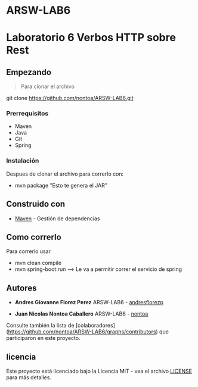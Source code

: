 # ARSW-LAB6
# Laboratorio 6 Verbos HTTP sobre Rest


## Empezando

>Para clonar el archivo 

git clone https://github.com/nontoa/ARSW-LAB6.git
>
### Prerrequisitos
* Maven
* Java
* Git
* Spring


### Instalación

Despues de clonar el archivo para correrlo con:

* mvn package "Esto te genera el JAR"

## Construido con

* [Maven](https://maven.apache.org/) - Gestión de dependencias

## Como correrlo
Para correrlo usar 
* mvn clean compile
* mvn spring-boot:run --> Le va a permitir correr el servicio de spring
## Autores

* **Andres Giovanne Florez Perez**  ARSW-LAB6 - [andresflorezp](https://github.com/andresflorezp)

* **Juan Nicolas Nontoa Caballero**  ARSW-LAB6 - [nontoa](https://github.com/nontoa)

Consulte también la lista de [colaboradores] (https://github.com/nontoa/ARSW-LAB6/graphs/contributors) que participaron en este proyecto.

## licencia

Este proyecto está licenciado bajo la Licencia MIT - vea el archivo [LICENSE](LICENSE) para más detalles.

